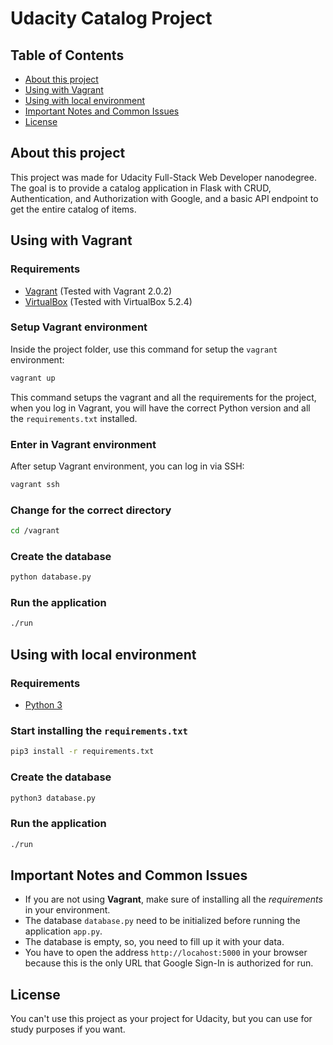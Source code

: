 # Udacity Catalog Project

## Table of Contents

- [About this project](#about)
- [Using with Vagrant](#using-vagrant)
- [Using with local environment](#using-local)
- [Important Notes and Common Issues](#common-issues)
- [License](#license)


<a name="about"></a>
## About this project
This project was made for Udacity Full-Stack Web Developer nanodegree. The goal is to provide a catalog application in Flask with CRUD, Authentication, and Authorization with Google, and a basic API endpoint to get the entire catalog of items.

<a name="using-vagrant"></a>
## Using with Vagrant

### Requirements
- [Vagrant](https://www.vagrantup.com/) (Tested with Vagrant 2.0.2)
- [VirtualBox](https://www.virtualbox.org/wiki/Downloads) (Tested with VirtualBox 5.2.4)

### Setup Vagrant environment
Inside the project folder, use this command for setup the `vagrant` environment:
```bash
vagrant up
```
This command setups the vagrant and all the requirements for the project, when you log in Vagrant, you will have the correct Python version and all the `requirements.txt` installed.

### Enter in Vagrant environment
After setup Vagrant environment, you can log in via SSH:
```bash
vagrant ssh
```

### Change for the correct directory
```bash
cd /vagrant
```

### Create the database
```bash
python database.py
```

### Run the application
```bash
./run
```

<a name="using-local"></a>
## Using with local environment

### Requirements
- [Python 3](https://www.python.org/downloads/)

### Start installing the `requirements.txt`

```bash
pip3 install -r requirements.txt
```

### Create the database
```bash
python3 database.py
```

### Run the application
```bash
./run
```

<a name="common-issues"></a>
## Important Notes and Common Issues
- If you are not using **Vagrant**, make sure of installing all the *requirements* in your environment.
- The database `database.py` need to be initialized before running the application `app.py`.
- The database is empty, so, you need to fill up it with your data.
- You have to open the address `http://locahost:5000` in your browser because this is the only URL that Google Sign-In is authorized for run.


<a name="license"></a>
## License
You can't use this project as your project for Udacity, but you can use for study purposes if you want.


